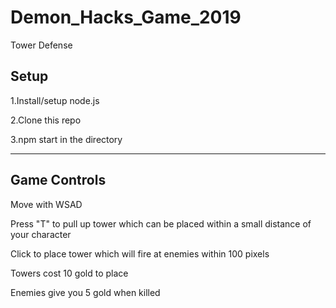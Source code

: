 # Demon_Hacks_Game_2019

Tower Defense

Setup
--------------------

1.Install/setup node.js

2.Clone this repo

3.npm start in the directory

--------------------

Game Controls
--------------------
Move with WSAD

Press "T" to pull up tower which can be
placed within a small distance of your character

Click to place tower which will fire
at enemies within 100 pixels

Towers cost 10 gold to place

Enemies give you 5 gold when killed

